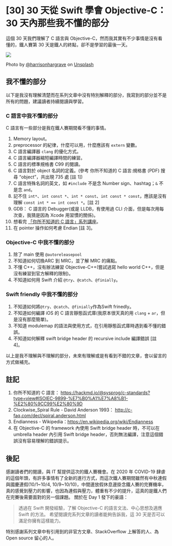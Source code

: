 # [30] 30 天從 Swift 學會 Objective-C：30 天內那些我不懂的部分

這個 30 天我們理解了 C 語言與 Objective-C，然而我其實有不少事情是沒有看懂的，鐵人賽第 30 天是鐵人的終點，卻不是學習的最後一天。

![](https://images.unsplash.com/photo-1583778957124-763fd4826122?ixlib=rb-1.2.1&ixid=eyJhcHBfaWQiOjEyMDd9&auto=format&fit=crop&w=634&q=80)

Photo by [@harrisonhargrave](https://unsplash.com/@harrisonhargrave) on [Unsplash](https://unsplash.com/photos/Tmev9UoX00M)

## 我不懂的部分

以下是我沒有理解清楚而在系列文章中沒有特別解釋的部分，我寫到的部分並不是所有的問題，建議讀者持續閱讀與學習。

### C 語言中我不懂的部分

C 語言有一些部分是我在鐵人賽期間看不懂的事情。
1. Memory layout。
2. preprocessor 的紀律，什麼可以用，什麼應該有 `extern` 變數。
3. C 語言編譯器 `clang` 的優化方式。
4. C 語言編譯器縮短編譯時間的練習。
5. C 語言的標準規格書 C99 的閱讀。
6. C 語言對於 object 名詞的定義。(參考 你所不知道的 C 語言:規格書 (PDF) 搜尋 “object”，共出現 735 處 [註 1])
7. C 語言特殊名詞的英文，如 `#include` 不是念 Number sign、hashtag；`&` 不是念 `and`。
8. 記不住 `int*`、`int const *`、`int * const`、`int const * const`，應該是沒有理解 `const int * == int const *`。[註 2]
9. GDB： C 語言的 Debugger(或是 LLDB，有使用過 CLI 介面，但是每次用每次查，我猜是因為 Xcode 用習慣的關係)。
10. 想看完 [「你所不知道的 C 語言」系列講座](https://hackmd.io/@sysprog/c-prog/%2F%40sysprog%2Fc-programming)。
11. 在 pointer 操作如何考慮 Endian [註 3]。


### Objective-C 中我不懂的部分

1. 除了 main 使用 `@autoreleasepool`
2. 不知道如何切換ARC 到 MRC，並了解 MRC 的痛點。
3. 不懂 C++，沒有辦法練習 Objective-C++(嘗試過寫 hello world C++，但是沒有練習到官方解釋的限制)。
4. 不知道如何用 Swift 介紹 `@try`、`@catch`、`@finially`。

### Swift friendly 中我不懂的部分

1. 不知道如何將`@try`、`@catch`、`@finially`作為Swift frinedly。
2. 不知道如何編譯 iOS 的 C 語言靜態函式庫(我原本很天真的用 `clang` + `ar`，但是沒有那麼簡單)。
3. 不知道 modulemap 的語法與使用方式，在引用靜態函式庫時遇到看不懂的錯誤。
4. 不知道如何解釋 swift bridge header 的 recursive include 編譯錯誤 [註 4]。

以上是我不理解與不理解的部分，未來有理解或是有看到不錯的文章，會以留言的方式做補充。

## 註記
1. 你所不知道的 C 語言： https://hackmd.io/@sysprog/c-standards?type=view#ISOIEC-9899-%E7%B0%A1%E7%A8%B1-%E2%80%9CC99%E2%80%9D
2. Clockwise_Spiral Rule - David Anderson 1993： http://c-faq.com/decl/spiral.anderson.html
3. Endianness - Wikipedia：https://en.wikipedia.org/wiki/Endianness
4. 在 Objective-C 的 framework 內使用 Swift bridge header 時，不可以在 umbrella header 內引用 Swift bridge header，否則無法編譯，注意這個錯誤沒有容易理解的錯誤提示。

## 後記

感謝讀者們的閱讀，與 IT 幫提供這次的鐵人賽機會。在 2020 年 COVID-19 肆虐的這個年頭，有許多事情有了全新的進行方式，而這次鐵人賽期間雖然有中秋連假與國慶連假(10/1~10/4, 10/9~10/10)，中間邊放假休息邊掛念鐵人賽的完賽機率，真的感覺到壓力的影響，也因為連假與壓力，體重有不少的提升，這真的是鐵人們在完賽後需要面對的另一個課題。
關於在 Day 1 發下的豪語：
> 透過在 Swift 開發經驗，了解 Objective-C 的語言文法、中心思想及適應 Swift 的方法。
希望閱讀完系列文章的讀者能夠告訴我，這 30 天是否可以滿足你擁有這樣能力。

特別感謝系列文章中有引用到的非官方文章、StackOverflow 上解答的人、為 Open source 留心的人。
